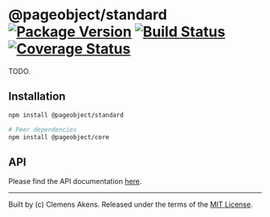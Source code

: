 # @pageobject/standard [![Package Version][badge-npm-image]][badge-npm-link] [![Build Status][badge-travis-image]][badge-travis-link] [![Coverage Status][badge-coveralls-image]][badge-coveralls-link]

TODO.

## Installation

```sh
npm install @pageobject/standard
```

```sh
# Peer dependencies
npm install @pageobject/core
```

## API

Please find the API documentation [here][repo-api-standard].

---

Built by (c) Clemens Akens. Released under the terms of the [MIT License][repo-license].

[badge-coveralls-image]: https://coveralls.io/repos/github/clebert/pageobject/badge.svg?branch=master
[badge-coveralls-link]: https://coveralls.io/github/clebert/pageobject?branch=master
[badge-npm-image]: https://img.shields.io/npm/v/@pageobject/standard.svg
[badge-npm-link]: https://www.npmjs.com/package/@pageobject/standard
[badge-travis-image]: https://travis-ci.org/clebert/pageobject.svg?branch=master
[badge-travis-link]: https://travis-ci.org/clebert/pageobject
[repo-api-standard]: https://pageobject.js.org/api/standard/
[repo-license]: https://github.com/clebert/pageobject/blob/master/LICENSE
